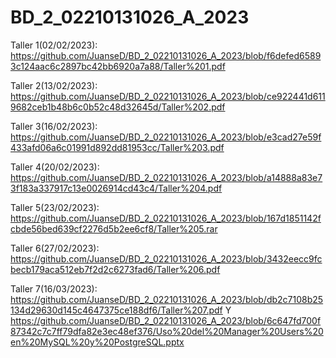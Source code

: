# BD_2_02210131026_A_2023

Taller 1(02/02/2023): https://github.com/JuanseD/BD_2_02210131026_A_2023/blob/f6defed65893c124aac6c2897bc42bb6920a7a88/Taller%201.pdf

Taller 2(13/02/2023): https://github.com/JuanseD/BD_2_02210131026_A_2023/blob/ce922441d6119682ceb1b48b6c0b52c48d32645d/Taller%202.pdf

Taller 3(16/02/2023): https://github.com/JuanseD/BD_2_02210131026_A_2023/blob/e3cad27e59f433afd06a6c01991d892dd81953cc/Taller%203.pdf

Taller 4(20/02/2023): https://github.com/JuanseD/BD_2_02210131026_A_2023/blob/a14888a83e73f183a337917c13e0026914cd43c4/Taller%204.pdf

Taller 5(23/02/2023): https://github.com/JuanseD/BD_2_02210131026_A_2023/blob/167d1851142fcbde56bed639cf2276d5b2ee6cf8/Taller%205.rar

Taller 6(27/02/2023): https://github.com/JuanseD/BD_2_02210131026_A_2023/blob/3432eecc9fcbecb179aca512eb7f2d2c6273fad6/Taller%206.pdf

Taller 7(16/03/2023): https://github.com/JuanseD/BD_2_02210131026_A_2023/blob/db2c7108b25134d29630d145c4647375ce188df6/Taller%207.pdf Y https://github.com/JuanseD/BD_2_02210131026_A_2023/blob/6c647fd700f87342c7c7ff79dfa82e3ec48ef376/Uso%20del%20Manager%20Users%20en%20MySQL%20y%20PostgreSQL.pptx
